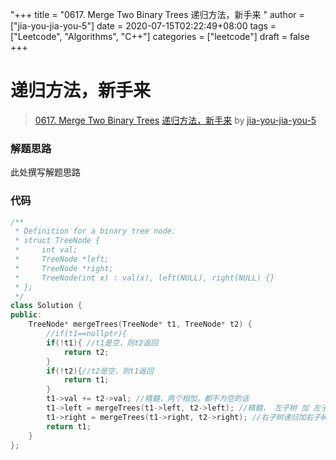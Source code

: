 "+++
title = "0617. Merge Two Binary Trees 递归方法，新手来 "
author = ["jia-you-jia-you-5"]
date = 2020-07-15T02:22:49+08:00
tags = ["Leetcode", "Algorithms", "C++"]
categories = ["leetcode"]
draft = false
+++

# 递归方法，新手来

> [0617. Merge Two Binary Trees](https://leetcode-cn.com/problems/merge-two-binary-trees/)
> [递归方法，新手来](https://leetcode-cn.com/problems/merge-two-binary-trees/solution/di-gui-fang-fa-xin-shou-lai-by-jia-you-jia-you-5/) by [jia-you-jia-you-5](https://leetcode-cn.com/u/jia-you-jia-you-5/)

### 解题思路
此处撰写解题思路

### 代码

```cpp
/**
 * Definition for a binary tree node.
 * struct TreeNode {
 *     int val;
 *     TreeNode *left;
 *     TreeNode *right;
 *     TreeNode(int x) : val(x), left(NULL), right(NULL) {}
 * };
 */
class Solution {
public:
    TreeNode* mergeTrees(TreeNode* t1, TreeNode* t2) {
        //if(t1==nullptr){
        if(!t1){ //t1是空，则t2返回
            return t2;
        }
        if(!t2){//t2是空，则t1返回
            return t1;
        }
        t1->val += t2->val; //精髓，两个相加，都不为空的话
        t1->left = mergeTrees(t1->left, t2->left); //精髓， 左子树 加 左子树 
        t1->right = mergeTrees(t1->right, t2->right); //右子树递归加右子树
        return t1;
    }
};
```